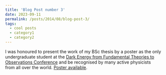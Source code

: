 ```yaml
---
title: 'Blog Post number 3'
date: 2023-09-11
permalink: /posts/2014/08/blog-post-3/
tags:
  - cool posts
  - category1
  - category2
---
```


I was honoured to present the work of my BSc thesis by a poster as the only undergraduate student at the [Dark Energy from Fundamental Theories to Observations Conference](https://agenda.infn.it/event/33387/page/7329-poster-contest) and be recognised by many active physicists from all over the world. [Poster available](../files/Poster2023.pdf).
